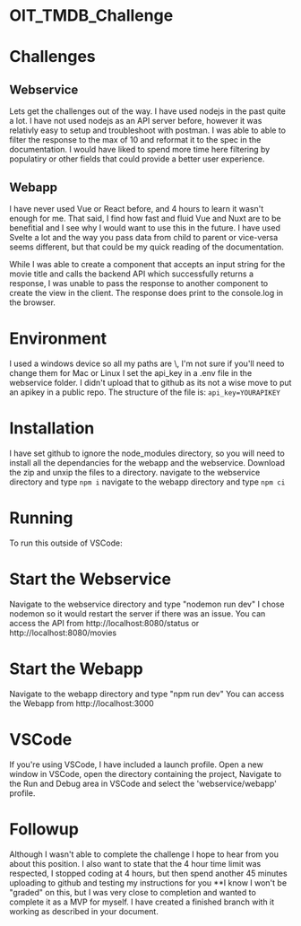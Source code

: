 # OIT_TMDB_Challenge

# Challenges
## Webservice
Lets get the challenges out of the way. I have used nodejs in the past quite a lot. I have not used nodejs as an API server before, however it was relativly easy to setup and troubleshoot with postman. I was able to able to filter the response to the max of 10 and reformat it to the spec in the documentation. I would have liked to spend more time here filtering by populatiry or other fields that could provide a better user experience.

## Webapp
I have never used Vue or React before, and 4 hours to learn it wasn't enough for me. That said, I find how fast and fluid Vue and Nuxt are to be benefitial and I see why I would want to use this in the future. I have used Svelte a lot and the way you pass data from child to parent or vice-versa seems different, but that could be my quick reading of the documentation. 

While I was able to create a component that accepts an input string for the movie title and calls the backend API which successfully returns a response, I was unable to pass the response to another component to create the view in the client. The response does print to the console.log in the browser.

# Environment
I used a windows device so all my paths are \\, I'm not sure if you'll need to change them for Mac or Linux
I set the api_key in a .env file in the webservice folder. I didn't upload that to github as its not a wise move to put an apikey in a public repo. The structure of the file is: ```api_key=YOURAPIKEY```

# Installation
I have set github to ignore the node_modules directory, so you will need to install all the dependancies for the webapp and the webservice.
Download the zip and unxip the files to a directory.
navigate to the webservice directory and type ```npm i```
navigate to the webapp directory and type ```npm ci```

# Running
To run this outside of VSCode:

# Start the Webservice
Navigate to the webservice directory and type "nodemon run dev"
I chose nodemon so it would restart the server if there was an issue.
You can access the API from http://localhost:8080/status or http://localhost:8080/movies

# Start the Webapp
Navigate to the webapp directory and type "npm run dev"
You can access the Webapp from http://localhost:3000

# VSCode
If you're using VSCode, I have included a launch profile.
Open a new window in VSCode, open the directory containing the project, Navigate to the Run and Debug area in VSCode and select the 'webservice/webapp' profile.

# Followup
Although I wasn't able to complete the challenge I hope to hear from you about this position. 
I also want to state that the 4 hour time limit was respected, I stopped coding at 4 hours, but then spend another 45 minutes uploading to github and testing my instructions for you
**I know I won't be "graded" on this, but I was very close to completion and wanted to complete it as a MVP for myself. I have created a finished branch with it working as described in your document.
